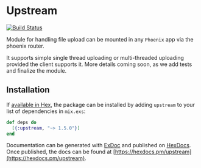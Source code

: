 # Upstream

[![Build Status](https://travis-ci.org/upmaru/upstream.svg?branch=develop)](https://travis-ci.org/upmaru/upstream)

Module for handling file upload can be mounted in any `Phoenix` app via the phoenix router.

It supports simple single thread uploading or multi-threaded uploading provided the client supports it. More details coming soon, as we add tests and finalize the module.

## Installation

If [available in Hex](https://hex.pm/docs/publish), the package can be installed
by adding `upstream` to your list of dependencies in `mix.exs`:

```elixir
def deps do
  [{:upstream, "~> 1.5.0"}]
end
```

Documentation can be generated with [ExDoc](https://github.com/elixir-lang/ex_doc)
and published on [HexDocs](https://hexdocs.pm). Once published, the docs can
be found at [https://hexdocs.pm/upstream](https://hexdocs.pm/upstream).
